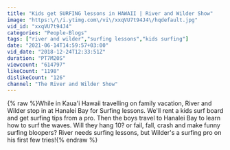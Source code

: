 ```yaml
---
title: "Kids get SURFING lessons in HAWAII | River and Wilder Show"
image: "https:\/\/i.ytimg.com\/vi\/xxqVU7t94J4\/hqdefault.jpg"
vid_id: "xxqVU7t94J4"
categories: "People-Blogs"
tags: ["river and wilder","surfing lessons","kids surfing"]
date: "2021-06-14T14:59:57+03:00"
vid_date: "2018-12-24T12:33:51Z"
duration: "PT7M20S"
viewcount: "614797"
likeCount: "1198"
dislikeCount: "126"
channel: "The River and Wilder Show"
---
```

{% raw %}While in Kaua'i Hawaii travelling on family vacation, River and Wilder stop in at Hanalei Bay for Surfing lessons. We'll rent a kids surf board and get surfing tips from a pro. Then the boys travel to Hanalei Bay to learn how to surf the waves. Will they hang 10? or fail, fall, crash and make funny surfing bloopers? River needs surfing lessons, but Wilder's a surfing pro on his first few tries!{% endraw %}
